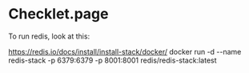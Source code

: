 # Checklet.page

To run redis, look at this:

https://redis.io/docs/install/install-stack/docker/
docker run -d --name redis-stack -p 6379:6379 -p 8001:8001 redis/redis-stack:latest
